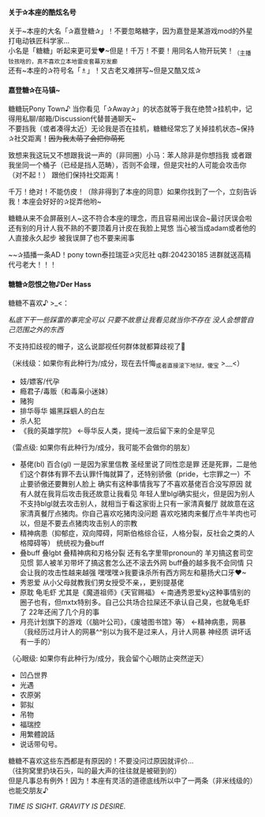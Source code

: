 #### 关于✰本座的酷炫名号


关于\~本座的大名「✰嘉登糖✰」！不要忽略糖字，因为嘉登是某游戏mod的外星打电动铁匠科学家...<br>
小名是「糖糖」听起来更可爱♥\~但是！千万！不要！用同名人物开玩笑！<sub>（主播钕孩啥的，真不喜欢立本地雷皮套幕刃发癫</sub><br>
还有\~本座的✰符号名「♗」！又古老又难拼写~但是又酷又炫✰

#### 嘉登糖✰在马镇~
糖糖玩Pony Town♪ 当你看见「✰Away✰」的状态就等于我在绝赞✰挂机中，记得用私聊/邮箱/Discussion代替普通聊天~<br>
不要挡我（或者凑得太近）无论我是否在挂机，糖糖经常忘了关掉挂机状态\~保持✰社交距离！~~因为我太萌了会把你萌死~~<br>

致想来我这玩又不想跟我说一声的（非同圈）小马：苯人除非是你想挡我 或者跟我坐同一个桶子（已经是挡人范畴），否则不会理，但是灾社的人可能会攻击你（对不起！） 跟他们保持社交距离！


千万！绝对！不能仿皮！（除非得到了本座的同意）如果你找到了一个，立刻告诉我！本座会好好的✰捉弄他哟~


糖糖从来不会屏蔽别人\~这不符合本座的理念，而且容易闹出误会~最讨厌误会啦<br>
还有别的月计人我不熟的不要顶着月计皮在我脸上晃悠 当心被当成adam或者他的人直接永久起步 被我误屏了也不要来闹事


\~\~✰插播一条AD！pony town泰拉瑞亚✰灾厄社 q群:204230185 进群就送高精代弓老大！！！

#### 糖糖✰怨恨之物♪Der Hass


糖糖不喜欢♪ >_<：


*私底下干一些踩雷的事完全可以 只要不故意让我看见就当你不存在 没人会想管自己范围之外的东西*

不支持扣歧视的帽子，这么说鄙视任何群体就都算歧视了🧐


（米线级：如果你有此种行为/成分，现在去忏悔<sub>或者直接滚下地狱，傻宝</sub> >﹏<）


- 妓/嫖客/代孕
- 瘾君子/毒贩（和毒枭小迷妹）
- 赌狗
- 排华辱华 媚黑踩蝈人的白左
- 杀人犯
- 《我的英雄学院》 ←辱华反人类，提纯一波后留下来的全是罕见


（雷点级: 如果你有此种行为/成分，我可能不会做你的朋友）


- 基佬(bl) 百合(gl) 一是因为家里信教 圣经里说了同性恋是罪 还是死罪，二是他们这个群体有罪不去认罪忏悔就算了，还特别骄傲（pride，七宗罪之一）不止要骄傲还要舞别人脸上 确实有这种事情我写了不喜欢基佬百合没写原因 就有人就在我背后攻击我还故意让我看见
年轻人里blgl确实挺火，但是因为别人不支持blgl就去攻击别人，就相当于看这家街上只有一家清真餐厅 就故意在这家清真餐厅点猪肉。你自己喜欢吃猪肉没问题 喜欢吃猪肉来餐厅点牛羊肉也可以，但是不要去点猪肉攻击别人的宗教
- 精神病患（抑郁症，双向障碍，阿斯伯格综合征，人格分裂，反社会之类的人格障碍等） 统统视为叠buff
- 叠buff 叠lgbt 叠精神病和刃格分裂 还有名字里带pronoun的 羊刃搞这套司空见惯 郭人被羊刃带坏了搞这套怎么还不滚去外网 buff叠的越多我不会同情 只会让我的攻击性越来越强 嘿嘿嘿✰我要诛杀所有西方网左和墓扬犬口牙♥~
- 秀恩爱 从小父母就教我们男女授受不亲，，更别提基佬
- 原耽 龟毛虾 尤其是《魔道祖师》《天官赐福》  ←南通秀恩爱ky这种事情别的圈子也有，但mxtx特别多。自己公共场合拉屎还不承认自己臭，也就龟毛虾了 22年还闹了几个月的事
- 月亮计划旗下的游戏（《脑叶公司》，《废墟图书馆》等） ←精神病患，网暴（我经历过月计人的网暴^^别以为我不是过来人，月计人网暴 神经质 讲坏话有一手的）


（心眼级: 如果你有此种行为/成分，我会留个心眼防止突然逆天）


- 凹凸世界
- 光遇
- 农原粥
- 郭拟
- 吊物
- 福瑞控
- 用繁體說話
- 说话带句号。


糖糖不喜欢这些东西都是有原因的！不要没问过原因就评价...<br>
（往狗窝里扔块石头，叫的最大声的往往就是被砸到的）<br>
但是凡事总有例外！因为！本座有灵活的道德底线所以中了一两条（非米线级的）也能交朋友♪

*TIME IS SIGHT. GRAVITY IS DESIRE.*